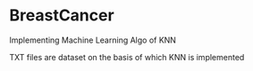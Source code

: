 # BreastCancer
Implementing Machine Learning Algo of KNN


TXT files are dataset on the basis of which KNN is implemented
